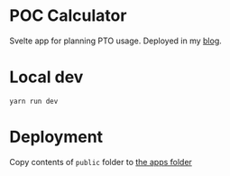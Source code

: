 # POC Calculator
Svelte app for planning PTO usage. Deployed in my [blog](https://github.com/ikottman/blog).

# Local dev
```
yarn run dev
```

# Deployment
Copy contents of `public` folder to [the apps folder](https://github.com/ikottman/blog/tree/master/public/apps)